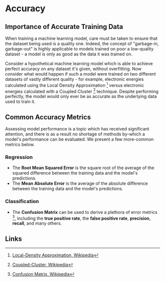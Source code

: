 # Accuracy

## Importance of Accurate Training Data

When training a machine learning model, care must be taken to ensure that the dataset being used is a quality one.
Indeed, the concept of "garbage-in, garbage-out" is highly applicable to models trained on poor a low-quality dataset -
a model is only as good as the data it was trained on.

Consider a hypothetical machine learning model which is able to achieve perfect accuracy on any dataset it's given,
without overfitting. Now consider what would happen if such a model were trained on two different datasets of vastly
different quality - for example, electronic energies calculated using the Local Density Approximation [^1] versus
electronic energies calculated with a Coupled Cluster [^2] technique. Despite performing perfectly, the model would only
ever be as accurate as the underlying data used to train it.

## Common Accuracy Metrics

Assessing model performance is a topic which has received significant attention, and there is as a result no shortage of
methods by-which a model's performance can be evaluated. We present a few more-common metrics below.

### Regression

- The **Root Mean Squared Error** is the square root of the average of the squared difference between the training data
  and the model's predictions.
- The **Mean Absolute Error** is the average of the absolute difference between the training data and the model's
  predictions.

### Classification

- The **Confusion Matrix** can be used to derive a plethora of error metrics [^3], including the **true positive rate**,
  the **false positive rate**, **precision**, **recall**, and many others.

## Links

[^1]: [Local-Density Approximation, Wikipedia](https://en.wikipedia.org/wiki/Local-density_approximation)

[^2]: [Coupled-Cluster, Wikipedia](https://en.wikipedia.org/wiki/Coupled_cluster)

[^3]: [Confusion Matrix, Wikipedia](https://en.wikipedia.org/wiki/Confusion_matrix)
